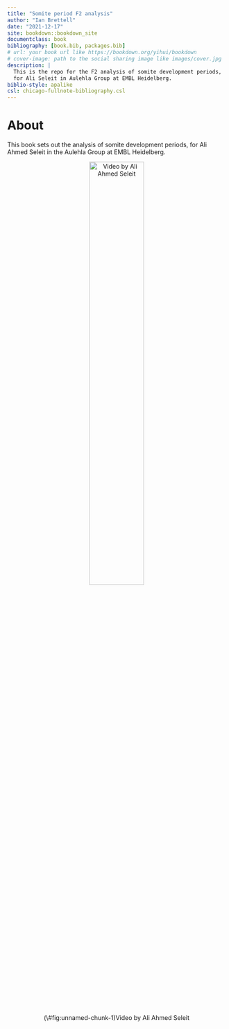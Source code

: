 ```yaml
--- 
title: "Somite period F2 analysis"
author: "Ian Brettell"
date: "2021-12-17"
site: bookdown::bookdown_site
documentclass: book
bibliography: [book.bib, packages.bib]
# url: your book url like https://bookdown.org/yihui/bookdown
# cover-image: path to the social sharing image like images/cover.jpg
description: |
  This is the repo for the F2 analysis of somite development periods,
  for Ali Seleit in Aulehla Group at EMBL Heidelberg.
biblio-style: apalike
csl: chicago-fullnote-bibliography.csl
---
```


# About

This book sets out the analysis of somite development periods, for Ali Ahmed Seleit in the Aulehla Group at EMBL Heidelberg.


<div class="figure" style="text-align: center">
<img src="/hps/software/users/birney/ian/repos/somites/book/plots/somite_period_zamzar.gif" alt="Video by Ali Ahmed Seleit" width="50%" />
<p class="caption">(\#fig:unnamed-chunk-1)Video by Ali Ahmed Seleit</p>
</div>



